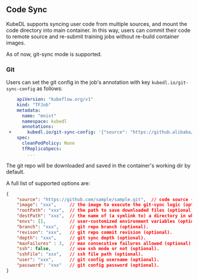 ## Code Sync

KubeDL supports syncing user code from multiple sources, and mount the code directory into main container. In this way, users
can commit their code to remote source and re-submit training jobs without re-build container images.

As of now, git-sync mode is supported.

### Git

Users can set the git config in the job's annotation with key `kubedl.io/git-sync-config` as follows: 

```yaml
    apiVersion: "kubeflow.org/v1"
    kind: "TFJob"
    metadata:
      name: "mnist"
      namespace: kubedl 
      annotations:
 +      kubedl.io/git-sync-config: '{"source": "https://github.alibaba/kubedl" }'
    spec:
      cleanPodPolicy: None 
      tfReplicaSpecs:
        ...
```

The git repo will be downloaded and saved in the container's working dir by default.

A full list of supported options are:

```json
{
    "source": "https://github.com/sample/sample.git",  // code source (required).
    "image": "xxx",     // the image to execute the git-sync logic (optional).
    "rootPath": "xxx",  // the path to save downloaded files (optional).
    "destPath": "xxx",  // the name of (a symlink to) a directory in which to check-out files (optional).
    "envs": [],         // user-customized environment variables (optional).
    "branch": "xxx",    // git repo branch (optional).
    "revison": "xxx",   // git repo commit revision (optional).
    "depth": "xxx",     // git sync depth (optional).
    "maxFailures" : 3,  // max consecutive failures allowed (optional).
    "ssh": false,       // use ssh mode or not (optional).
    "sshFile": "xxx",   // ssh file path (optional).
    "user": "xxx",      // git config username (optional).
    "password": "xxx"   // git config password (optional).
}
```
